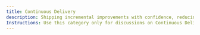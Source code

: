 ```yaml
---
title: Continuous Delivery
description: Shipping incremental improvements with confidence, reducing time-to-market.
Instructions: Use this category only for discussions on Continuous Delivery (CD), including CI/CD pipelines, automated deployments, release strategies, feature flags, and ensuring production readiness with minimal manual intervention. Topics should focus on optimising deployment frequency, reducing lead time, and maintaining high-quality software delivery.
---
```


